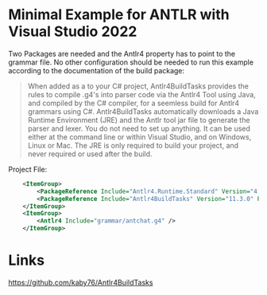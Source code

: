 ﻿
# Minimal Example for ANTLR with Visual Studio 2022

Two Packages are needed and the Antlr4 property has to point to the grammar file.
No other configuration should be needed to run this example according to the documentation of the build package:


> When added as a <PackageReference> to your C# project, Antlr4BuildTasks provides the rules to compile .g4's into parser code via the Antlr4 Tool using Java, and compiled by the C# compiler, for a seemless build for Antlr4 grammars using C#.
Antlr4BuildTasks automatically downloads a Java Runtime Environment (JRE) and the Antlr tool jar file to generate the parser and lexer. You do not need to set up anything. It can be used either at the command line or within Visual Studio, and on Windows, Linux or Mac. The JRE is only required to build your project, and never required or used after the build.

Project File:
```xml
	<ItemGroup>
		<PackageReference Include="Antlr4.Runtime.Standard" Version="4.11.1" />
		<PackageReference Include="Antlr4BuildTasks" Version="11.3.0" PrivateAssets="all" />
	</ItemGroup>
	<ItemGroup>
		<Antlr4 Include="grammar/antchat.g4" />
	</ItemGroup>
```

# Links

https://github.com/kaby76/Antlr4BuildTasks
